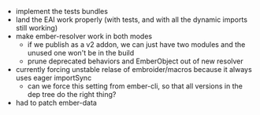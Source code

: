  - implement the tests bundles
 - land the EAI work properly (with tests, and with all the dynamic imports still working)
 - make ember-resolver work in both modes
   - if we publish as a v2 addon, we can just have two modules and the unused one won't be in the build
   - prune deprecated behaviors and EmberObject out of new resolver
 - currently forcing unstable relase of embroider/macros because it always uses eager importSync
   - can we force this setting from ember-cli, so that all versions in the dep tree do the right thing?
 - had to patch ember-data 